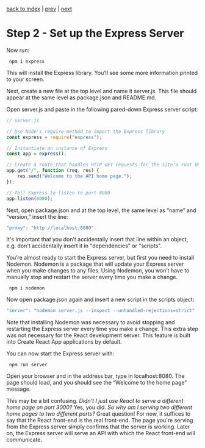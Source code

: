 [back to index](/README.md) | [prev](/docs/1.md) | [next](/docs/3.md)

# Step 2 - Set up the Express Server

Now run:

```
 npm i express
```

This will install the Express library. You’ll see some more information printed to your screen.

Next, create a new file at the top level and name it server.js. This file should appear at the same level as package.json and README.md.

Open server.js and paste in the following pared-down Express server script:

```js
// server.js

// Use Node's require method to import the Express library
const express = require("express");

// Instantiate an instance of Express
const app = express();

// Create a route that handles HTTP GET requests for the site's root URL. The first parameter is the route. The second is the route handler. Pass the route handler the HTTP request and response objects and use Express's send() method to send a line of text back to the browser. Different methods can be sued to send  different types of data back to the browser, for example, an HTML document or JSON.
app.get("/", function (req, res) {
	res.send("Welcome to the API home page.");
});

// Tell Express to listen to port 8080
app.listen(8080);
```

Next, open package.json and at the top level, the same level as “name” and “version,” insert the line:

```js
"proxy": "http://localhost:8080"
```

It's important that you don't accidentally insert that line within an object, e.g. don't accidentally insert it in "dependencies" or "scripts".

You’re almost ready to start the Express server, but first you need to install Nodemon. Nodemon is a package that will update your Express server when you make changes to any files. Using Nodemon, you won’t have to manually stop and restart the server every time you make a change.

```
 npm i nodemon
```

Now open package.json again and insert a new script in the scripts object:

```js
"server": "nodemon server.js --inspect --unhandled-rejections=strict"
```

Note that installing Nodemon was necessary to avoid stopping and restarting the Express server every time you make a change. This extra step was not necessary for the React development server. This feature is built into Create React App applications by default.

You can now start the Express server with:

```
 npm run server
```

Open your browser and in the address bar, type in localhost:8080. The page should load, and you should see the “Welcome to the home page” message. 

This may be a bit confusing. *Didn't I just use React to serve a different home page on port 3000?* Yes, you did. *So why am I serving two different home pages to two different ports?* Great question! For now, it suffices to say that the React front-end is the real front-end. The page you're serving from the Express server simply confirms that the server is working. Later on, the Express server will serve an API with which the React front-end will communicate.


